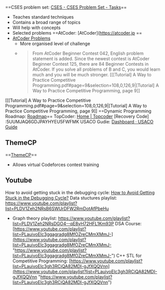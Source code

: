 ==CSES problem set: [CSES - CSES Problem Set - Tasks](https://cses.fi/problemset/)==
- Teaches standard techniques
- Contains a broad range of topics 
- Will help with concepts
- Selected problems
==AtCoder: [AtCoder](https://atcoder.jp ==
- [AtCoder Problems](https://kenkoooo.com/atcoder#/table//) 
	- More organised level of challenge 
	- > From AtCoder Beginner Contest 042, English problem statement is added. Since the newest contest is AtCoder Beginner Contest 125, there are 84 Beginner Contests in AtCoder. If you solve all problems of B and C, you would learn much and you will be much stronger. [[[Tutorial] A Way to Practice Competitive Programming.pdf#page=9&selection=108,0,126,9|[Tutorial] A Way to Practice Competitive Programming, page 9]]

[[[Tutorial] A Way to Practice Competitive Programming.pdf#page=9&selection=108,0,126,9|[Tutorial] A Way to Practice Competitive Programming, page 9]]
==Dynamic Programming Roadmap: [Roadmap](https://neetcode.io/roadmap)==
TopCoder: [Home | Topcoder](https://www.topcoder.com/)
\[Recovery Code\] :5UUMJAQ6GDJPAYHYEU5FWFMK
USACO Gudie: [Dashboard · USACO Guide](https://usaco.guide/dashboard/)

## ThemeCP
==[ThemeCP](https://themecp.vercel.app/profile)==
- Allows virtual Codeforces contest training

## Youtube
How to avoid getting stuck in the debugging cycle: [How to Avoid Getting Stuck in the Debugging Cycle?](https://www.youtube.com/watch?v=KBWQPiOZDuY)
Data stuctures playlist: https://www.youtube.com/playlist?list=PLDV1Zeh2NRsB6SWUrDFW2RmDotAfPbeHu
- Graph theory playlist: https://www.youtube.com/playlist?list=PLDV1Zeh2NRsDGO4--qE8yH72HFL1Km93P
DSA Course: [https://www.youtube.com/playlist?list=PLauivoElc3ggagradg8MfOZreCMmXMmJ-](https://www.youtube.com/playlist?list=PLauivoElc3ggagradg8MfOZreCMmXMmJ- "https://www.youtube.com/playlist?list=PLauivoElc3ggagradg8MfOZreCMmXMmJ-")
C++ STL for Competitive Programming: [https://www.youtube.com/playlist?list=PLauivoElc3gh3RCiQA82MDI-gJfXQQVnn](https://www.youtube.com/playlist?list=PLauivoElc3gh3RCiQA82MDI-gJfXQQVnn "https://www.youtube.com/playlist?list=PLauivoElc3gh3RCiQA82MDI-gJfXQQVnn")